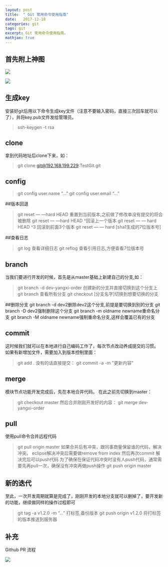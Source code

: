 ```yaml
---
layout: post
title:  " Git 常用命令使用指南"
date:   2017-12-18
categories: git
tags: git
excerpt: Git 常用命令使用指南。
mathjax: true
---
```




## 首先附上神图
![](https://ws4.sinaimg.cn/large/006tKfTcgy1fmkpcop11lj30yg0oc46d.jpg)

![](https://ws1.sinaimg.cn/large/006tKfTcgy1fmkpnb6169j311l0k1wfl.jpg)

## 生成key
安装好git后用以下命令生成key文件（注意不要输入密码，直接三次回车就可以了），并将key.pub文件发给管理员。
> ssh-keygen -t rsa

## clone
拿到代码地址后clone下来，如：
> git clone git@192.168.199.229:TestGit.git

## config
>git config user.name “…”
>git config user.email “…”

##版本回退
>git reset — —hard HEAD  重置到当前版本,之前做了修改单没有提交的将会被删除
>git reset — —hard HEAD ^回滚上一个版本
>git reset — — hard HEAD ^3 回滚到前面3个版本
>git reset — — hard [sha1生成的7位版本号]

##查看日志
>git log 查看详细日志
>git reflog 查看引用日志,方便查看7位版本号

## branch
当我们要进行开发的时候，首先是从master基础上新建自己的分支,如：
> git branch -d dev-yangxi-order  创建新的分支并直接切换到这个分支上
> git branch 查看所有分支
> git checkout [分支名字]切换到想要切换的分支

##删除分支
git branch -d dev2删除dev2这个分支,前提是要切换到别的分支
git branch -D dev2强制删除这个分支
git branch -m oldname newname重命名分支
git branch -M oldname newname强制重命名分支,这样会覆盖已有的分支

## commit
这时候我们就可以在本地进行自己编码工作了，每次节点改动养成提交的习惯。
如果有新增加文件，需要加入到版本控制里面：
> git add .
没有的话直接提交：
> git commit -a -m "更新内容"

## merge
模块节点功能开发完成后，先在本地合并代码。
在此之前先切换到master：
> git checkout master
然后合并刚刚开发好的内容：
> git merge dev-yangxi-order

## pull
使用pull命令合并远程代码
> git pull origin master
如果合并后有冲突，跟同事商量保留谁的代码，解决冲突。
eclipse解决冲突后需要做remove from index 然后再次commit
> 解决完后可以push代码
为了确保在保证代码冲突时没有人push代码，通常需要先再pull一次，确保没有冲突再做push操作
> git push origin master

## 新的迭代
至此，一次开发周期就算是完成了，刚刚开发的本地分支就可以删掉了，要开发新的功能，继续做同样的操作过程即可
>git tag -a v1.2.0 -m “…” 打标签,备份版本
>git push origin v1.2.0  将打标签的版本推送到服务器


## 补充
Github PR 流程

![](https://ws3.sinaimg.cn/large/006tKfTcgy1fmkpxkcgsvj30qu0ekabh.jpg)




